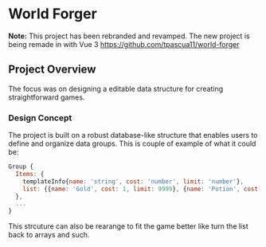 # World Forger

**Note:** This project has been rebranded and revamped. The new project is being remade in with Vue 3 https://github.com/tpascua11/world-forger

## Project Overview

The focus was on designing a editable data structure for creating straightforward games.

### Design Concept

The project is built on a robust database-like structure that enables users to define and organize data groups. This is couple of example of what it could be:

```javascript
Group {
  Items: {
    templateInfo{name: 'string', cost: 'number', limit: 'number'},
    list: {{name: 'Gold', cost: 1, limit: 9999}, {name: 'Potion', cost: 100, limit: 99} }
  },
  ...
}
```

This strcuture can also be rearange to fit the game better like turn the list back to arrays and such.
